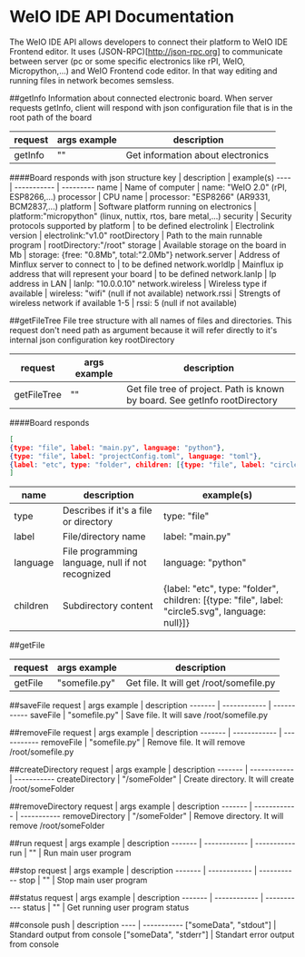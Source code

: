 # WeIO IDE API Documentation
The WeIO IDE API allows developers to connect their platform to WeIO IDE Frontend editor. It uses (JSON-RPC)[http://json-rpc.org] to communicate between server (pc or some specific electronics like rPI, WeIO, Micropython,...) and WeIO Frontend code editor. In that way editing and running files in network becomes semsless.  

##getInfo
Information about connected electronic board. When server requests getInfo, client will respond with json configuration file that is in the root path of the board

request | args example | description
------- | ------------ | -----------
getInfo | "" | Get information about electronics 

####Board responds with json structure
key | description | example(s)
---- | ----------- | ---------
name | Name of computer | name: "WeIO 2.0" (rPI, ESP8266,...)
processor | CPU name | processor: "ESP8266" (AR9331, BCM2837,...)
platform | Software platform running on electronics | platform:"micropython" (linux, nuttix, rtos, bare metal,...)
security | Security protocols supported by platform | to be defined
electrolink | Electrolink version | electrolink:"v1.0"
rootDirectory | Path to the main runnable program | rootDirectory:"/root"
storage | Available storage on the board in Mb | storage: {free: "0.8Mb", total:"2.0Mb"}
network.server | Address of Minflux server to connect to | to be defined
network.worldIp | Mainflux ip address that will represent your board | to be defined
network.lanIp | Ip address in LAN | lanIp: "10.0.0.10"
network.wireless | Wireless type if available | wireless: "wifi" (null if not available)
network.rssi | Strengts of wireless network if available 1-5 | rssi: 5 (null if not available)

##getFileTree
File tree structure with all names of files and directories. This request don't need path as argument because it will refer directly to it's internal json configuration key rootDirectory

request | args example | description
------- | ------------ | -----------
getFileTree | "" | Get file tree of project. Path is known by board. See getInfo rootDirectory 

####Board responds

```json
[
{type: "file", label: "main.py", language: "python"},
{type: "file", label: "projectConfig.toml", language: "toml"},
{label: "etc", type: "folder", children: [{type: "file", label: "circle5.svg", language: null}]}
]
```

name | description | example(s)
---- | ----------- | ----------
type | Describes if it's a file or directory | type: "file"
label | File/directory name | label: "main.py"
language | File programming language, null if not recognized | language: "python"
children | Subdirectory content | {label: "etc", type: "folder", children: [{type: "file", label: "circle5.svg", language: null}]}

##getFile

request | args example | description
------- | ------------ | -----------
getFile | "somefile.py" | Get file. It will get /root/somefile.py

##saveFile
request | args example | description
------- | ------------ | -----------
saveFile | "somefile.py" | Save file. It will save /root/somefile.py

##removeFile
request | args example | description
------- | ------------ | -----------
removeFile | "somefile.py" | Remove file. It will remove /root/somefile.py

##createDirectory
request | args example | description
------- | ------------ | -----------
createDirectory | "/someFolder" | Create directory. It will create /root/someFolder

##removeDirectory
request | args example | description
------- | ------------ | -----------
removeDirectory | "/someFolder" | Remove directory. It will remove /root/someFolder

##run
request | args example | description
------- | ------------ | -----------
run | "" | Run main user program

##stop
request | args example | description
------- | ------------ | -----------
stop | "" | Stop main user program

##status
request | args example | description
------- | ------------ | -----------
status | "" | Get running user program status

##console
push | description
---- | ----------- 
["someData", "stdout"] | Standard output from console
["someData", "stderr"] | Standart error output from console
